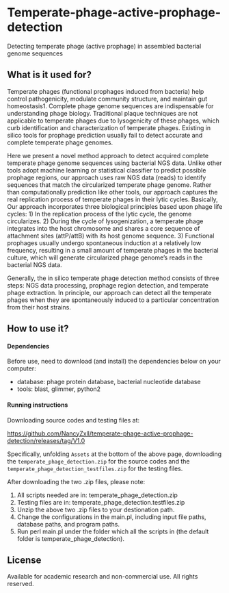 # Temperate-phage-active-prophage-detection
Detecting temperate phage (active prophage) in assembled bacterial genome sequences

## What is it used for?
Temperate phages (functional prophages induced from bacteria) help control pathogenicity, modulate community structure, and maintain gut homeostasis1. Complete phage genome sequences are indispensable for understanding phage biology. Traditional plaque techniques are not applicable to temperate phages due to lysogenicity of these phages, which curb identification and characterization of temperate phages. Existing in silico tools for prophage prediction usually fail to detect accurate and complete temperate phage genomes.

Here we present a novel method approach to detect acquired complete temperate phage genome sequences using bacterial NGS data. Unlike other tools adopt machine learning or statistical classifier to predict possible prophage regions, our approach uses raw NGS data (reads) to identify sequences that match the circularized temperate phage genome. Rather than computationally prediction like other tools, our approach captures the real replication process of temperate phages in their lytic cycles. Basically, Our approach incorporates three biological principles based upon phage life cycles: 1) In the replication process of the lytic cycle, the genome circularizes. 2) During the cycle of lysogenization, a temperate phage integrates into the host chromosome and shares a core sequence of attachment sites (attP/attB) with its host genome sequence. 3) Functional prophages usually undergo spontaneous induction at a relatively low frequency, resulting in a small amount of temperate phages in the bacterial culture, which will generate circularized phage genome’s reads in the bacterial NGS data. 

Generally, the in silico temperate phage detection method consists of three steps: NGS data processing, prophage region detection, and temperate phage extraction. In principle, our approach can detect all the temperate phages when they are spontaneously induced to a particular concentration from their host strains.
## How to use it?
#### Dependencies
Before use, need to download (and install) the dependencies below on your computer:

* database: phage protein database, bacterial nucleotide database
* tools: blast, glimmer, python2
#### Running instructions
Downloading source codes and testing files at:

https://github.com/NancyZxll/temperate-phage-active-prophage-detection/releases/tag/V1.0

Specifically, 
unfolding `Assets` at the bottom of the above page, downloading the `temperate_phage_detection.zip` for the source codes and the `temperate_phage_detection_testfiles.zip` for the testing files.

After downloading the two .zip files, please note:

1.	All scripts needed are in:
temperate_phage_detection.zip
2.	Testing files are in:
temperate_phage_detection.testfiles.zip
3.	Unzip the above two .zip files to your destionation path.
4.	Change the configurations in the main.pl, including input file paths, database paths, and program paths.
5.	Run perl main.pl under the folder which all the scripts in (the default folder is temperate_phage_detection).

## License
Available for academic research and non-commercial use. All rights reserved.

